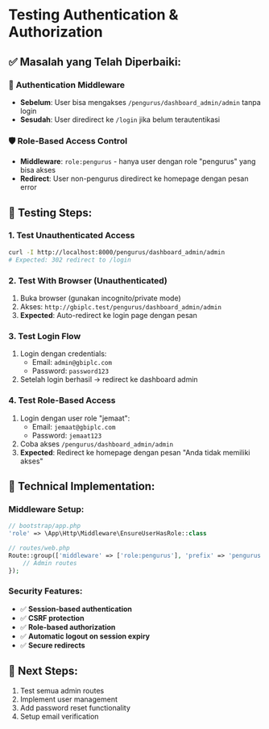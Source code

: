 # Testing Authentication & Authorization

## ✅ Masalah yang Telah Diperbaiki:

### 🔐 **Authentication Middleware**
- **Sebelum**: User bisa mengakses `/pengurus/dashboard_admin/admin` tanpa login
- **Sesudah**: User diredirect ke `/login` jika belum terautentikasi

### 🛡️ **Role-Based Access Control**
- **Middleware**: `role:pengurus` - hanya user dengan role "pengurus" yang bisa akses
- **Redirect**: User non-pengurus diredirect ke homepage dengan pesan error

## 🧪 **Testing Steps:**

### 1. **Test Unauthenticated Access**
```bash
curl -I http://localhost:8000/pengurus/dashboard_admin/admin
# Expected: 302 redirect to /login
```

### 2. **Test With Browser (Unauthenticated)**
1. Buka browser (gunakan incognito/private mode)
2. Akses: `http://gbiplc.test/pengurus/dashboard_admin/admin`
3. **Expected**: Auto-redirect ke login page dengan pesan

### 3. **Test Login Flow**
1. Login dengan credentials:
   - Email: `admin@gbiplc.com`  
   - Password: `password123`
2. Setelah login berhasil → redirect ke dashboard admin

### 4. **Test Role-Based Access**
1. Login dengan user role "jemaat":
   - Email: `jemaat@gbiplc.com`
   - Password: `jemaat123`
2. Coba akses `/pengurus/dashboard_admin/admin`
3. **Expected**: Redirect ke homepage dengan pesan "Anda tidak memiliki akses"

## 🔧 **Technical Implementation:**

### **Middleware Setup:**
```php
// bootstrap/app.php
'role' => \App\Http\Middleware\EnsureUserHasRole::class

// routes/web.php  
Route::group(['middleware' => ['role:pengurus'], 'prefix' => 'pengurus'], function () {
    // Admin routes
});
```

### **Security Features:**
- ✅ **Session-based authentication**
- ✅ **CSRF protection** 
- ✅ **Role-based authorization**
- ✅ **Automatic logout on session expiry**
- ✅ **Secure redirects**

## 🚀 **Next Steps:**
1. Test semua admin routes
2. Implement user management
3. Add password reset functionality
4. Setup email verification
